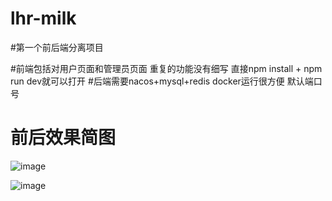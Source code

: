 # lhr-milk

#第一个前后端分离项目

#前端包括对用户页面和管理员页面 重复的功能没有细写 直接npm install + npm run dev就可以打开
#后端需要nacos+mysql+redis docker运行很方便 默认端口号

# 前后效果简图
![image](https://user-images.githubusercontent.com/88364763/170853321-d6ac67cf-bab0-45cb-b5e3-947fba054adf.png)

![image](https://user-images.githubusercontent.com/88364763/170853348-b29ec9b3-c093-490a-aa93-71c2eea364ed.png)
